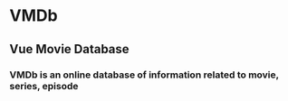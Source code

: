 # **VMDb**

## **Vue Movie Database**

### VMDb is an online database of information related to movie, series, episode
